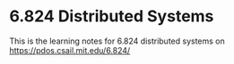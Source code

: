 # 6.824 Distributed Systems
This is the learning notes for 6.824 distributed systems on https://pdos.csail.mit.edu/6.824/
